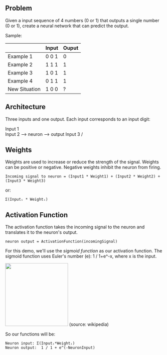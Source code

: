 ## Problem

Given a input sequence of 4 numbers (0 or 1) that outputs a single number (0 or 1),
create a neural network that can predict the output.

Sample:

|               | Input | Ouput |
| --            | --    | --    |
| Example 1     | 0 0 1 | 0     |
| Example 2     | 1 1 1 | 1     |
| Example 3     | 1 0 1 | 1     |
| Example 4     | 0 1 1 | 1     |
| New Situation | 1 0 0 | ?     |

## Architecture

Three inputs and one output. Each input corresponds to an input digit:

Input 1 \
Input 2  --> neuron --> output
Input 3 /

## Weights

Weights are used to increase or reduce the strength of the signal.
Weights can be positive or negative. Negative weights inhibit the neuron from firing.

```
Incoming signal to neuron = (Input1 * Weight1) + (Input2 * Weight2) + (Input3 * Weight3)
```

or:

```
Σ(Inputᵢ * Weightᵢ)
```

## Activation Function

The activation function takes the incoming signal to the neuron and translates it 
to the neuron's output.

```
neuron output = ActivationFunction(incomingSignal)
```

For this demo, we'll use the *sigmoid function* as our activation function.
The sigmoid function uses Euler's number (e): 1 / 1+e^-x, where x is the input.

<img height="200" src="https://upload.wikimedia.org/wikipedia/commons/thumb/8/88/Logistic-curve.svg/640px-Logistic-curve.svg.png" />  
(source: wikipedia)

So our functions will be:

```
Neuron input: Σ(Inputᵢ*Weightᵢ)
Neuron output:  1 / 1 + e^(-NeuronInput)
```

